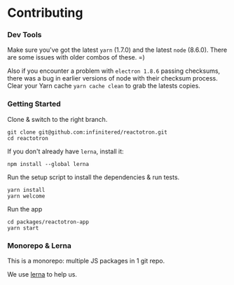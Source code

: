 # Contributing

### Dev Tools

Make sure you've got the latest `yarn` (1.7.0) and the latest `node` (8.6.0).  There are some 
issues with older combos of these.  =)

Also if you encounter a problem with `electron 1.8.6` passing checksums, there was a bug in
earlier versions of node with their checksum process.  Clear your Yarn cache `yarn cache clean` to
grab the latests copies.


### Getting Started

Clone & switch to the right branch.

```
git clone git@github.com:infinitered/reactotron.git
cd reactotron
```

If you don't already have `lerna`, install it:

```
npm install --global lerna
```

Run the setup script to install the dependencies & run tests.

```
yarn install
yarn welcome
```

Run the app

```
cd packages/reactotron-app
yarn start
```

### Monorepo & Lerna

This is a monorepo: multiple JS packages in 1 git repo.

We use [lerna](https://github.com/lerna/lerna) to help us.
